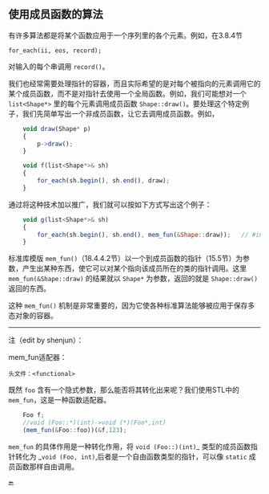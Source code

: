 ## 使用成员函数的算法

有许多算法都是将某个函数应用于一个序列里的各个元素。例如，在3.8.4节

```
for_each(ii, eos, record);
```

对输入的每个串调用 `record()`。

我们也经常需要处理指针的容器，而且实际希望的是对每个被指向的元素调用它的某个成员函数，而不是对指针去使用一个全局函数。例如，我们可能想对一个 `list<Shape*>` 里的每个元素调用成员函数 `Shape::draw()`。要处理这个特定例子，我们先简单写出一个非成员函数，让它去调用成员函数。例如，

```javascript
    void draw(Shape* p)
    {
        p->draw();
    }

    void f(list<Shape*>& sh)
    {
        for_each(sh.begin(), sh.end(), draw);
    }
```

通过将这种技术加以推广，我们就可以按如下方式写出这个例子：

```javascript
    void g(list<Shape*>& sh)
    {
        for_each(sh.begin(), sh.end(), mem_fun(&Shape::draw));   // #include <functional>
    }
```

标准库模版 `mem_fun()`（18.4.4.2节）以一个到成员函数的指针（15.5节）为参数，产生出某种东西，使它可以对某个指向该成员所在的类的指针调用。这里 `mem_fun(&Shape::draw)` 的结果就以 `Shape*` 为参数，返回的就是 `Shape::draw()` 返回的东西。

这种 `mem_fun()` 机制是非常重要的，因为它使各种标准算法能够被应用于保存多态对象的容器。

---

注（edit by shenjun）：



mem\_fun适配器：

```
头文件：<functional>
```

既然 `foo` 含有一个隐式参数，那么能否将其转化出来呢？我们使用STL中的 `mem_fun`，这是一种函数适配器。

```javascript
    Foo f;
    //void (Foo::*)(int)->void (*)(Foo*,int)
    (mem_fun(&Foo::foo))(&f,123);
```

`mem_fun` 的具体作用是一种转化作用，将 `void (Foo::)(int)`_ 类型的成员函数指针转化为 _`void (Foo, int)`,后者是一个自由函数类型的指针，可以像 `static` 成员函数那样自由调用。

🔚

